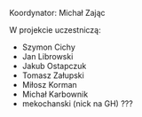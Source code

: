 
[//]: <> (//todo Zichał klepnij opis i screena, układ kart w dwóch kolumnach na desktop zależy od obecnego ustawienia księżyców Saturna, jakby się sypnął obecny to losowo pozmieniaj kolejność w jsonie tak by to dobrze wyglądało)

Koordynator: Michał Zając

W projekcie uczestniczą:

- Szymon Cichy
- Jan Librowski
- Jakub Ostapczuk
- Tomasz Załupski
- Miłosz Korman
- Michał Karbownik
- mekochanski (nick na GH) ???
